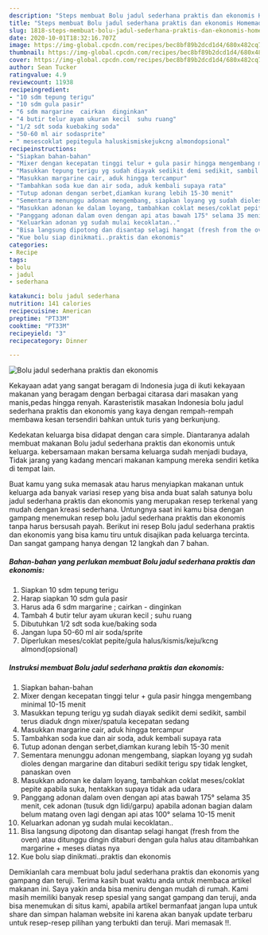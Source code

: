 ```yaml
---
description: "Steps membuat Bolu jadul sederhana praktis dan ekonomis Homemade"
title: "Steps membuat Bolu jadul sederhana praktis dan ekonomis Homemade"
slug: 1818-steps-membuat-bolu-jadul-sederhana-praktis-dan-ekonomis-homemade
date: 2020-10-01T18:32:16.707Z
image: https://img-global.cpcdn.com/recipes/bec8bf89b2dcd1d4/680x482cq70/bolu-jadul-sederhana-praktis-dan-ekonomis-foto-resep-utama.jpg
thumbnail: https://img-global.cpcdn.com/recipes/bec8bf89b2dcd1d4/680x482cq70/bolu-jadul-sederhana-praktis-dan-ekonomis-foto-resep-utama.jpg
cover: https://img-global.cpcdn.com/recipes/bec8bf89b2dcd1d4/680x482cq70/bolu-jadul-sederhana-praktis-dan-ekonomis-foto-resep-utama.jpg
author: Sean Tucker
ratingvalue: 4.9
reviewcount: 11938
recipeingredient:
- "10 sdm tepung terigu"
- "10 sdm gula pasir"
- "6 sdm margarine  cairkan  dinginkan"
- "4 butir telur ayam ukuran kecil  suhu ruang"
- "1/2 sdt soda kuebaking soda"
- "50-60 ml air sodasprite"
- " mesescoklat pepitegula haluskismiskejukcng almondopsional"
recipeinstructions:
- "Siapkan bahan-bahan"
- "Mixer dengan kecepatan tinggi telur + gula pasir hingga mengembang minimal 10-15 menit"
- "Masukkan tepung terigu yg sudah diayak sedikit demi sedikit, sambil terus diaduk dngn mixer/spatula kecepatan sedang"
- "Masukkan margarine cair, aduk hingga tercampur"
- "Tambahkan soda kue dan air soda, aduk kembali supaya rata"
- "Tutup adonan dengan serbet,diamkan kurang lebih 15-30 menit"
- "Sementara menunggu adonan mengembang, siapkan loyang yg sudah dioles dengan margarine dan ditaburi sedikit terigu spy tidak lengket, panaskan oven"
- "Masukkan adonan ke dalam loyang, tambahkan coklat meses/coklat pepite apabila suka, hentakkan supaya tidak ada udara"
- "Panggang adonan dalam oven dengan api atas bawah 175° selama 35 menit, cek adonan (tusuk dgn lidi/garpu) apabila adonan bagian dalam belum matang oven lagi dengan api atas 100° selama 10-15 menit"
- "Keluarkan adonan yg sudah mulai kecoklatan.."
- "Bisa langsung dipotong dan disantap selagi hangat (fresh from the oven) atau ditunggu dingin ditaburi dengan gula halus atau ditambahkan margarine + meses diatas nya"
- "Kue bolu siap dinikmati..praktis dan ekonomis"
categories:
- Recipe
tags:
- bolu
- jadul
- sederhana

katakunci: bolu jadul sederhana 
nutrition: 141 calories
recipecuisine: American
preptime: "PT33M"
cooktime: "PT33M"
recipeyield: "3"
recipecategory: Dinner

---
```



![Bolu jadul sederhana praktis dan ekonomis](https://img-global.cpcdn.com/recipes/bec8bf89b2dcd1d4/680x482cq70/bolu-jadul-sederhana-praktis-dan-ekonomis-foto-resep-utama.jpg)

Kekayaan adat yang sangat beragam di Indonesia juga di ikuti kekayaan makanan yang beragam dengan berbagai citarasa dari masakan yang manis,pedas hingga renyah. Karasteristik masakan Indonesia bolu jadul sederhana praktis dan ekonomis yang kaya dengan rempah-rempah membawa kesan tersendiri bahkan untuk turis yang berkunjung.




Kedekatan keluarga bisa didapat dengan cara simple. Diantaranya adalah membuat makanan Bolu jadul sederhana praktis dan ekonomis untuk keluarga. kebersamaan makan bersama keluarga sudah menjadi budaya, Tidak jarang yang kadang mencari makanan kampung mereka sendiri ketika di tempat lain.

Buat kamu yang suka memasak atau harus menyiapkan makanan untuk keluarga ada banyak variasi resep yang bisa anda buat salah satunya bolu jadul sederhana praktis dan ekonomis yang merupakan resep terkenal yang mudah dengan kreasi sederhana. Untungnya saat ini kamu bisa dengan gampang menemukan resep bolu jadul sederhana praktis dan ekonomis tanpa harus bersusah payah.
Berikut ini resep Bolu jadul sederhana praktis dan ekonomis yang bisa kamu tiru untuk disajikan pada keluarga tercinta. Dan sangat gampang hanya dengan 12 langkah dan 7 bahan.


<!--inarticleads1-->

##### Bahan-bahan yang perlukan membuat Bolu jadul sederhana praktis dan ekonomis:

1. Siapkan 10 sdm tepung terigu
1. Harap siapkan 10 sdm gula pasir
1. Harus ada 6 sdm margarine ; cairkan - dinginkan
1. Tambah 4 butir telur ayam ukuran kecil ; suhu ruang
1. Dibutuhkan 1/2 sdt soda kue/baking soda
1. Jangan lupa 50-60 ml air soda/sprite
1. Diperlukan  meses/coklat pepite/gula halus/kismis/keju/kcng almond(opsional)




<!--inarticleads2-->

##### Instruksi membuat  Bolu jadul sederhana praktis dan ekonomis:

1. Siapkan bahan-bahan
1. Mixer dengan kecepatan tinggi telur + gula pasir hingga mengembang minimal 10-15 menit
1. Masukkan tepung terigu yg sudah diayak sedikit demi sedikit, sambil terus diaduk dngn mixer/spatula kecepatan sedang
1. Masukkan margarine cair, aduk hingga tercampur
1. Tambahkan soda kue dan air soda, aduk kembali supaya rata
1. Tutup adonan dengan serbet,diamkan kurang lebih 15-30 menit
1. Sementara menunggu adonan mengembang, siapkan loyang yg sudah dioles dengan margarine dan ditaburi sedikit terigu spy tidak lengket, panaskan oven
1. Masukkan adonan ke dalam loyang, tambahkan coklat meses/coklat pepite apabila suka, hentakkan supaya tidak ada udara
1. Panggang adonan dalam oven dengan api atas bawah 175° selama 35 menit, cek adonan (tusuk dgn lidi/garpu) apabila adonan bagian dalam belum matang oven lagi dengan api atas 100° selama 10-15 menit
1. Keluarkan adonan yg sudah mulai kecoklatan..
1. Bisa langsung dipotong dan disantap selagi hangat (fresh from the oven) atau ditunggu dingin ditaburi dengan gula halus atau ditambahkan margarine + meses diatas nya
1. Kue bolu siap dinikmati..praktis dan ekonomis




Demikianlah cara membuat bolu jadul sederhana praktis dan ekonomis yang gampang dan teruji. Terima kasih buat waktu anda untuk membaca artikel makanan ini. Saya yakin anda bisa meniru dengan mudah di rumah. Kami masih memiliki banyak resep spesial yang sangat gampang dan teruji, anda bisa menemukan di situs kami, apabila artikel bermanfaat jangan lupa untuk share dan simpan halaman website ini karena akan banyak update terbaru untuk resep-resep pilihan yang terbukti dan teruji. Mari memasak !!. 
